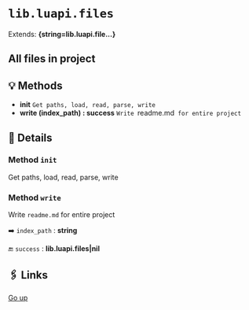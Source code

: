# `lib.luapi.files`

Extends: **{string=lib.luapi.file...}**

## All files in project

## 💡 Methods

+ **init**
  `Get paths, load, read, parse, write`
+ **write (index_path) : success**
  `Write `readme.md` for entire project`

## 🧩 Details

### Method `init`

Get paths, load, read, parse, write

### Method `write`

Write `readme.md` for entire project

➡️ `index_path` : **string**

🔚 `success` : **lib.luapi.files|nil**

## 🖇️ Links

[Go up](..)
